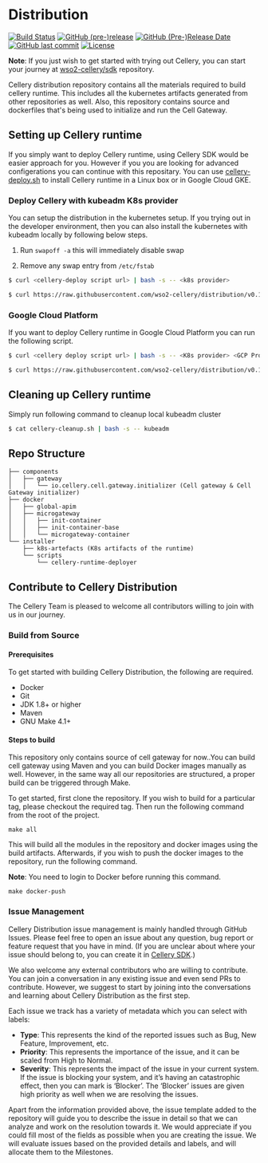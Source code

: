Distribution
============
  [![Build Status](https://wso2.org/jenkins/view/cellery/job/cellery/job/distribution/badge/icon)](https://wso2.org/jenkins/view/cellery/job/cellery/job/distribution/)
  [![GitHub (pre-)release](https://img.shields.io/github/release/wso2-cellery/distribution/all.svg)](https://github.com/wso2-cellery/distribution/releases)
  [![GitHub (Pre-)Release Date](https://img.shields.io/github/release-date-pre/wso2-cellery/distribution.svg)](https://github.com/wso2-cellery/distribution/releases)
  [![GitHub last commit](https://img.shields.io/github/last-commit/wso2-cellery/distribution.svg)](https://github.com/wso2-cellery/distribution/commits/master)
  [![License](https://img.shields.io/badge/License-Apache%202.0-blue.svg)](https://opensource.org/licenses/Apache-2.0)

**Note**: If you just wish to get started with trying out Cellery, you can start your journey at [wso2-cellery/sdk](https://github.com/wso2-cellery/sdk) repository.  

Cellery distribution repository contains all the materials required to build cellery runtime. This includes all the kubernetes artifacts generated from other repositories as well. Also, this repository contains source and dockerfiles that's being used to initialize and run the Cell Gateway.

## Setting up Cellery runtime
If you simply want to deploy Cellery runtime, using Cellery SDK would be easier approach for you. However if you you are looking for advanced configerations you can continue with this repositary.
You can use [cellery-deploy.sh](https://github.com/wso2-cellery/distribution/blob/master/installer/scripts/cellery-runtime-deployer/cellery-deploy.sh) to install Cellery runtime in a Linux box or in Google Cloud GKE.

### Deploy Cellery with kubeadm K8s provider

You can setup the distribution in the kubernetes setup. If you trying out in the developer environment, then you can also install the kubernetes with kubeadm locally by following below steps.

1. Run `swapoff -a` this will immediately disable swap
    
2. Remove any swap entry from `/etc/fstab`

```bash    
$ curl <cellery-deploy script url> | bash -s -- <k8s provider>
```

```bash
$ curl https://raw.githubusercontent.com/wso2-cellery/distribution/v0.1.0/installer/scripts/cellery-runtime-deployer/cellery-deploy.sh | bash -s -- kubeadm
```

### Google Cloud Platform
If you want to deploy Cellery runtime in Google Cloud Platform you can run the following script.
  

```bash
$ curl <cellery deploy script url> | bash -s -- <K8s provider> <GCP Project ID> <GCP Compute Zone>
```

```bash
$ curl https://raw.githubusercontent.com/wso2-cellery/distribution/v0.1.0/installer/scripts/cellery-runtime-deployer/cellery-deploy.sh | bash -s -- <K8s provider> <GCP Project ID> <GCP Compute>
```
## Cleaning up Cellery runtime

Simply run following command to cleanup local kubeadm cluster

```bash
$ cat cellery-cleanup.sh | bash -s -- kubeadm
```
  
  

## Repo Structure  

```
├── components
│   ├── gateway
│   │   └── io.cellery.cell.gateway.initializer (Cell gateway & Cell Gateway initializer)  
├── docker
│   ├── global-apim
│   ├── microgateway
│   │   ├── init-container
│   │   ├── init-container-base
│   │   └── microgateway-container
└── installer
    ├── k8s-artefacts (K8s artifacts of the runtime)
    └── scripts
        └── cellery-runtime-deployer
```


## Contribute to Cellery Distribution

The Cellery Team is pleased to welcome all contributors willing to join with us in our journey.

### Build from Source

#### Prerequisites

To get started with building Cellery Distribution, the following are required.

-   Docker
-   Git
-   JDK 1.8+ or higher
-   Maven
-   GNU Make 4.1+

#### Steps to build

This repository only contains source of cell gateway for now..You can build cell gateway using Maven and you can build Docker images manually as well. However, in the same way all our repositories are structured, a proper build can be triggered through Make.

To get started, first clone the repository. If you wish to build for a particular tag, please checkout the required tag. Then run the following command from the root of the project.

```
make all
```

This will build all the modules in the repository and docker images using the build artifacts. Afterwards, if you wish to push the docker images to the repository, run the following command.

**Note**: You need to login to Docker before running this command.

```
make docker-push
```

### Issue Management

Cellery Distribution issue management is mainly handled through GitHub Issues. Please feel free to open an issue about any question, bug report or feature request that you have in mind. (If you are unclear about where your issue should belong to, you can create it in [Cellery SDK](https://github.com/wso2-cellery/sdk).)

We also welcome any external contributors who are willing to contribute. You can join a conversation in any existing issue and even send PRs to contribute. However, we suggest to start by joining into the conversations and learning about Cellery Distribution as the first step.

Each issue we track has a variety of metadata which you can select with labels:

* **Type**: This represents the kind of the reported issues such as Bug, New Feature, Improvement, etc. 
* **Priority**: This represents the importance of the issue, and it can be scaled from High to Normal.
* **Severity**: This represents the impact of the issue in your current system. If the issue is blocking your system, and it’s having an catastrophic effect, then you can mark is ‘Blocker’. The ‘Blocker’ issues are given high priority as well when we are resolving the issues.

Apart from the information provided above, the issue template added to the repository will guide you to describe the issue in detail so that we can analyze and work on the resolution towards it. We would appreciate if you could fill most of the fields as possible when you are creating the issue. We will evaluate issues based on the provided details and labels, and will allocate them to the Milestones.
